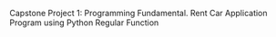 Capstone Project 1: Programming Fundamental.
Rent Car Application Program using Python Regular Function
